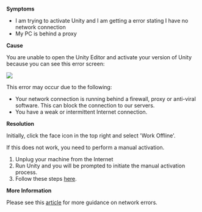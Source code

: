 
        

**Symptoms** 

*   I am trying to activate Unity and I am getting a error stating I have no network connection
*   My PC is behind a proxy

**Cause** 

You are unable to open the Unity Editor and activate your version of Unity because you can see this error screen:

![](/hc/en-us/article_attachments/202062333/1.png)

This error may occur due to the following:

*   Your network connection is running behind a firewall, proxy or anti-viral software. This can block the connection to our servers. 
*   You have a weak or intermittent Internet connection.

**Resolution** 

Initially, click the face icon in the top right and select 'Work Offline'.

If this does not work, you need to perform a manual activation.

1. Unplug your machine from the Internet  
2. Run Unity and you will be prompted to initiate the manual activation process.  
3. Follow these steps [here](http://docs.unity3d.com/Manual/ManualActivationGuide.html).

**More Information** 

Please see this [article](/hc/en-us/articles/206590155-Anytime-I-launch-Unity-I-get-a-message-saying-Checking-License-Unity-is-checking-your-license-authorization-stay-tuned-) for more guidance on network errors.

      